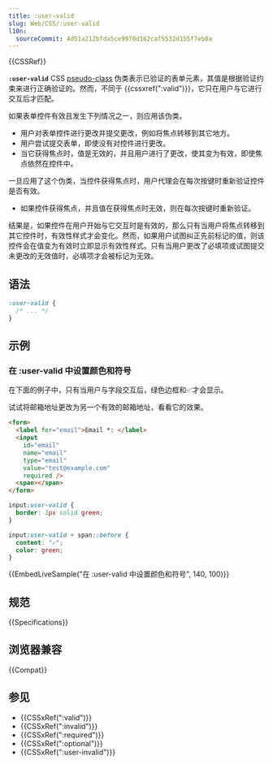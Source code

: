 ```yaml
---
title: :user-valid
slug: Web/CSS/:user-valid
l10n:
  sourceCommit: 4d51a212bfda5ce9978d162caf5532d155f7eb0a
---
```


{{CSSRef}}

**`:user-valid`** CSS [pseudo-class](/zh-CN/docs/Web/CSS/Pseudo-classes) 伪类表示已验证的表单元素，其值是根据验证约束来进行正确验证的。然而，不同于 {{cssxref(":valid")}}，它只在用户与它进行交互后才匹配。

如果表单控件有效且发生下列情况之一，则应用该伪类。

- 用户对表单控件进行更改并提交更改，例如将焦点转移到其它地方。
- 用户尝试提交表单，即使没有对控件进行更改。
- 当它获得焦点时，值是无效的，并且用户进行了更改，使其变为有效，即使焦点依然在控件中。

一旦应用了这个伪类，当控件获得焦点时，用户代理会在每次按键时重新验证控件是否有效。

- 如果控件获得焦点，并且值在获得焦点时无效，则在每次按键时重新验证。

结果是，如果控件在用户开始与它交互时是有效的，那么只有当用户将焦点转移到其它控件时，有效性样式才会变化。然而，如果用户试图纠正先前标记的值，则该控件会在值变为有效时立即显示有效性样式。只有当用户更改了必填项或试图提交未更改的无效值时，必填项才会被标记为无效。

## 语法

```css
:user-valid {
  /* ... */
}
```

## 示例

### 在 :user-valid 中设置颜色和符号

在下面的例子中，只有当用户与字段交互后，绿色边框和✅才会显示。

试试将邮箱地址更改为另一个有效的邮箱地址，看看它的效果。

```html
<form>
  <label for="email">Email *: </label>
  <input
    id="email"
    name="email"
    type="email"
    value="test@example.com"
    required />
  <span></span>
</form>
```

```css
input:user-valid {
  border: 2px solid green;
}

input:user-valid + span::before {
  content: "✓";
  color: green;
}
```

{{EmbedLiveSample("在 :user-valid 中设置颜色和符号", 140, 100)}}

## 规范

{{Specifications}}

## 浏览器兼容

{{Compat}}

## 参见

- {{CSSxRef(":valid")}}
- {{CSSxRef(":invalid")}}
- {{CSSxRef(":required")}}
- {{CSSxRef(":optional")}}
- {{CSSxRef(":user-invalid")}}
